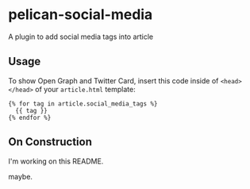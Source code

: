 # pelican-social-media
A plugin to add social media tags into article

## Usage

To show Open Graph and Twitter Card, insert this code inside of `<head></head>` of your `article.html` template:
```
{% for tag in article.social_media_tags %}
  {{ tag }}
{% endfor %}
```

## On Construction

I'm working on this README.

maybe.
